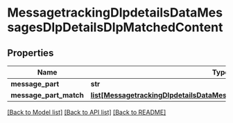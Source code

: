 # MessagetrackingDlpdetailsDataMessagesDlpDetailsDlpMatchedContent

## Properties
Name | Type | Description | Notes
------------ | ------------- | ------------- | -------------
**message_part** | **str** |  | [optional] 
**message_part_match** | [**list[MessagetrackingDlpdetailsDataMessagesDlpDetailsMessagePartMatch]**](MessagetrackingDlpdetailsDataMessagesDlpDetailsMessagePartMatch.md) |  | [optional] 

[[Back to Model list]](../README.md#documentation-for-models) [[Back to API list]](../README.md#documentation-for-api-endpoints) [[Back to README]](../README.md)

